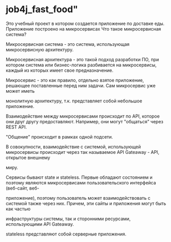 # job4j_fast_food"
Это учебный проект в котором создается приложение по доставке еды. Приложение построено на микросервисах
Что такое микросервисная система?

Микросервисная система - это система, использующая микросервисную архитектуру.

Микросервисная архитектура - это такой подход разработки ПО, при котором система или бизнес-логика разбивается на микросервисы, каждый из которых имеет свое предназначение.

Микросервис - это как правило, отдельно взятое приложение, решающее поставленные перед ним задачи. Сам микросервис уже может иметь

монолитную архитектуру, т.к. представляет собой небольшое приложение.

Взаимодействие между микросервисами происходит по API, которое они друг другу предоставляют. Например, они могут "общаться" через REST API.

"Общение" происходит в рамках одной подсети.

В совокупности, взаимодействие с системой, использующей микросервисы происходит через так называемое API Gateaway - API, открытое внешнему

миру.

Сервисы бывают state и stateless. Первые обладают состоянием и поэтому являются микросервисами пользовательского интерфейса (веб-сайт, веб-

приложение), поэтому пользователь может взаимодействовать с системой также через них. Причем, эти сайты и приложения могут быть как частью

инфраструктуры системы, так и сторонними ресурсами, использующими API Gateaway.

stateless представляют собой серверные приложения.